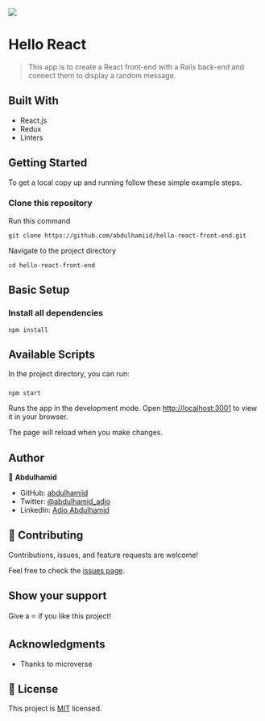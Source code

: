 ![](https://img.shields.io/badge/Microverse-blueviolet)

# Hello React

> This app is to create a React front-end with a Rails back-end and connect them to display a random message.

## Built With

- React.js
- Redux
- Linters


## Getting Started

To get a local copy up and running follow these simple example steps.

### Clone this repository

Run this command
```
git clone https://github.com/abdulhamiid/hello-react-front-end.git
```

Navigate to the project directory
```
cd hello-react-front-end
```

## Basic Setup
### Install all dependencies

```
npm install
```
## Available Scripts

In the project directory, you can run:

### 
```
npm start
```

Runs the app in the development mode.
Open [http://localhost:3001](http://localhost:3001) to view it in your browser.

The page will reload when you make changes.


## Author

👤 **Abdulhamid**

- GitHub: [abdulhamiid](https://github.com/abdulhamiid)
- Twitter: [@abdulhamid_adio](https://twitter.com/abdulhamid_adio)
- LinkedIn: [Adio Abdulhamid](www.linkedin.com/in/abdulhamid-adio)

## 🤝 Contributing

Contributions, issues, and feature requests are welcome!

Feel free to check the [issues page](https://github.com/abdulhamiid/bookstore/issues).

## Show your support

Give a ⭐️ if you like this project!

## Acknowledgments

- Thanks to microverse


## 📝 License

This project is [MIT](./MIT.md) licensed.